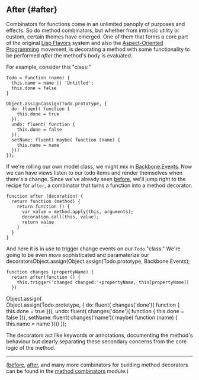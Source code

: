 ## After {#after}

Combinators for functions come in an unlimited panoply of purposes and effects. So do method combinators, but whether from intrinsic utility or custom, certain themes have emerged. One of them that forms a core part of the original [Lisp Flavors][flavors] system and also the [Aspect-Oriented Programming][aop] movement, is decorating a method with some functionality to be performed *after* the method's body is evaluated.

[flavors]: https://en.wikipedia.org/wiki/Flavors_(programming_language)
[aop]: https://en.wikipedia.org/wiki/Aspect-oriented_programming

For example, consider this "class:"

    Todo = function (name) {
      this.name = name || 'Untitled';
      this.done = false
    }
    
    Object.assign(assign(Todo.prototype, {
      do: fluent( function {
        this.done = true
      }),
      undo: fluent( function {
        this.done = false
      }),
      setName: fluent( maybe( function (name) {
        this.name = name
      }))
    });

If we're rolling our own model class, we might mix in [Backbone.Events]. Now we can have views listen to our todo items and render themselves when there's a change. Since we've already seen [before](#before), we'll jump right to the recipe for `after`, a combinator that turns a function into a method decorator:

    function after (decoration) {
      return function (method) {
        return function () {
          var value = method.apply(this, arguments);
          decoration.call(this, value);
          return value
        }
      }
    }

[Backbone.Events]: http://backbonejs.org/#Events

And here it is in use to trigger change events on our `Todo` "class." We're going to be even *more* sophisticated and paramaterize our decoratorsObject.assign(Object.assign(Todo.prototype, Backbone.Events);
    
    function changes (propertyName) {
      return after(function () {
        this.trigger('changed changed:'+propertyName, this[propertyName])
      })
 Object.assign(  
    Object.assign(Todo.prototype, {
      do: fluent( changes('done')( function {
        this.done = true
      })),
      undo: fluent( changes('done')( function {
        this.done = false
      })),
      setName: fluent( changes('name')( maybe( function (name) {
        this.name = name
      })))
    });
    
The decorators act like keywords or annotations, documenting the method's behaviour but clearly separating these secondary concerns from the core logic of the method.

---

([before](#before), [after](#after), and many more combinators for building method decorators can be found in the [method combinators][mc] module.)

[mc]: https://github.com/raganwald/method-combinators/blob/master/README-JS.md#method-combinators